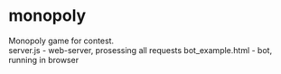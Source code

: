 # monopoly
Monopoly game for contest. <br>
server.js - web-server, prosessing all requests
bot_example.html - bot, running in browser
